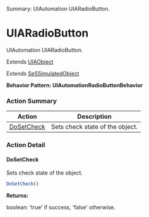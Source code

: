 Summary: UIAutomation UIARadioButton.

# UIARadioButton

UIAutomation UIARadioButton.
 
Extends [UIAObject](UIAObject.md)

Extends [SeSSimulatedObject](SeSSimulatedObject.md)





**Behavior Pattern: UIAutomationRadioButtonBehavior**


<!-- ============================== property summary ========================== -->

	
<!-- ============================== action summary ========================== -->



### Action Summary

|  **Action** | **Description** | 
| ----------- | --------------- |
|	[DoSetCheck](#dosetcheck) | Sets check state of the object. |




<!-- ============================== property detail ========================== -->
	
	
<!-- ============================== action detail ========================== -->
	
### Action Detail
		
<a name="DoSetCheck"></a>    
#### DoSetCheck

Sets check state of the object.

```javascript
DoSetCheck() 
```




**Returns:**

boolean: 'true' if success, 'false' otherwise.



<a name="see.also.uiaradiobutton.dosetcheck"></a>

	

